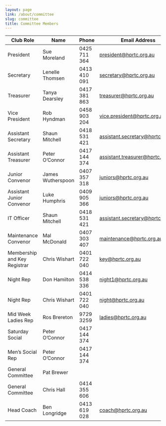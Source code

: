 ```yaml
---
layout: page
link: /about/committee
slug: committee
title: Committee Members
---
```


| Club Role  | Name                       | Phone         | Email Address                    |
|--------------|-----------------------------|---------------|----------------------------------|
| President | Sue Moreland                     | 0425 711 364  | president@hprtc.org.au           |
| Secretary | Lenelle Thomsen                  | 0413 410 091  | secretary@hprtc.org.au           |
| Treasurer | Tanya Dearsley                   | 0417 381 863  | treasurer@hprtc.org.au           |
| Vice President | Rob Hyndman                 | 0458 903 204  | vice.president@hprtc.org.au      |
| Assistant Secretary | Shaun Mitchell         | 0418 531 421  | assistant.secretary@hprtc.org.au |
| Assistant Treasurer | Peter O’Connor         | 0417 144 374  | assistant.treasurer@hprtc.org.au |
| Junior Convenor | James Wutherspoon          | 0407 357 318  | juniors@hprtc.org.au             |
| Assistant Junior Convenor | Luke Humphris    | 0409 905 366  | juniors@hprtc.org.au             |
| IT Officer | Shaun Mitchell                  | 0418 531 421  | assistant.secretary@hprtc.org.au |
| Maintenance Convenor | Mal McDonald          | 0407 303 407  | maintenance@hprtc.org.au         |
| Membership and Key Registrar | Chris Wishart | 0401 722 040  | key@hprtc.org.au                 |
| Night Rep | Don Hamilton                     | 0414 538 336  | night1@hprtc.org.au              |
| Night Rep | Chris Wishart                    | 0401 722 040  | night@hprtc.org.au               |
| Mid Week Ladies Rep | Ros Brereton           | 9729 3259     | ladies@hprtc.org.au              |
| Saturday Social | Peter O’Connor             | 0417 144 374  |                                  |
| Men’s Social Rep | Peter O’Connor            | 0417 144 374  |                                  |
| General Committee | Pat Brewer               |               |                                  |
| General Committee | Chris Hall               | 0414 355 606  |                                  |
| Head Coach | Ben Longridge         | 0413 619 028  | coach@hprtc.org.au               |